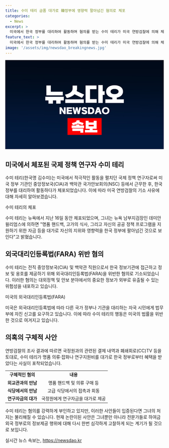 ```yaml
---
title: 수미 테리 금품 대가로 韓정부에 영향력 팔아넘긴 혐의로 체포
categories:
  - News
excerpt: >
  미국에서 한국 정부를 대리하여 활동하며 혐의를 받는 수미 테리가 미국 연방검찰에 의해 체포되었음이 밝혀졌다. 테리는 명품품과 자금 등을 받고 한국 정부에 영향력을 팔아넘긴 혐의로 기소되었으며, 외국대리인 등록법 위반 혐의로 재판에 넘겨졌다. 또한 국가정보원 요원들과의 관련된 혐의도 불거졌으며, 혐의를 강력히 부인하고 있다. (단어 수: 110)
feature_text: >
  미국에서 한국 정부를 대리하여 활동하며 혐의를 받는 수미 테리가 미국 연방검찰에 의해 체포되었음이 밝혀졌다. 테리는 명품품과 자금 등을 받고 한국 정부에 영향력을 팔아넘긴 혐의로 기소되었으며, 외국대리인 등록법 위반 혐의로 재판에 넘겨졌다. 또한 국가정보원 요원들과의 관련된 혐의도 불거졌으며, 혐의를 강력히 부인하고 있다. (단어 수: 110)
image: '/assets/img/newsdao_breakingnews.jpg'
---
```


<p><img src="/assets/img/newsdao_breakingnews.jpg" alt="pcversion 속보" /></p>

<h2 data-ke-size="size26">미국에서 체포된 국제 정책 연구자 수미 테리</h2>

<p>수미 테리(한국명 김수미)는 미국에서 적극적인 활동을 펼치던 국제 정책 연구자로써 미국 정부 기관인 중앙정보국(CIA)과 백악관 국가안보회의(NSC) 등에서 근무한 후, 한국 정부를 대리하여 활동하다가 체포되었습니다. 이에 따라 미국 연방검찰의 기소 사유에 대해 자세히 알아보겠습니다.</p>

<p data-ke-size="size16">수미 테리의 체포</p> 

<p>수미 테리는 뉴욕에서 지난 16일 동안 체포되었으며, 그녀는 뉴욕 남부지검장인 데미안 윌리엄스에 의하면 "명품 핸드백, 고가의 식사, 그리고 자신의 공공 정책 프로그램을 지원하기 위한 자금 등을 대가로 자신의 지위와 영향력을 한국 정부에 팔아넘긴 것으로 보인다"고 밝혔습니다.</p>

<h2 data-ke-size="size26">외국대리인등록법(FARA) 위반 혐의</h2>

<p>수미 테리는 전직 중앙정보국(CIA) 및 백악관 직원으로서 한국 정보기관에 접근하고 정보 및 옹호를 제공하기 위해 외국대리인등록법(FARA)을 위반한 혐의로 기소되었습니다. 이러한 혐의는 대외정책 및 안보 분야에서의 중요한 정보가 외부로 유출될 수 있는 위험성을 내포하고 있습니다.</p>

<p data-ke-size="size16">미국의 외국대리인등록법(FARA)</p>

<p>미국은 외국대리인등록법에 따라 다른 국가 정부나 기관을 대리하는 자국 시민에게 법무부에 자진 신고를 요구하고 있습니다. 이에 따라 수미 테리의 행동은 미국의 법률을 위반한 것으로 여겨지고 있습니다.</p>

<h2 data-ke-size="size26">의혹의 구체적 사안</h2>

<p>연방검찰의 조사 결과에 따르면 국정원과의 관련된 결제 내역과 폐쇄회로(CC)TV 등을 토대로, 수미 테리가 명품 의류·잡화나 연구지원비를 대가로 한국 정부로부터 혜택을 받았다는 사실이 포착되었습니다.</p>

<table>
    <tr>
        <td style="text-align: center; height: 17px;"><b>구체적인 혐의</b></td>
        <td style="text-align: center; height: 17px;"><b>내용</b></td>
    </tr>
    <tr>
        <td style="text-align: center; height: 17px;"><b>외교관과의 만남</b></td>
        <td style="text-align: center; height: 17px;">명품 핸드백 및 의류 구매 등</td>
    </tr>
    <tr>
        <td style="text-align: center; height: 17px;"><b>식당에서의 만남</b></td>
        <td style="text-align: center; height: 17px;">고급 식당에서의 접촉과 회동</td>
    </tr>
    <tr>
        <td style="text-align: center; height: 17px;"><b>연구자금의 대가</b></td>
        <td style="text-align: center; height: 17px;">국정원에게 연구자금을 대가로 제공</td>
    </tr>
</table>

<p>수미 테리는 혐의를 강력하게 부인하고 있지만, 이러한 사안들이 입증된다면 그녀의 처지는 불리해질 수 있습니다. 현재 논란이된 사안은 그녀뿐만 아니라 전문가들로 하여금 외국 정부로의 정보제공 행위에 대해 다시 한번 심각하게 고찰하게 되는 계기가 될 것으로 보입니다.</p>
실시간 뉴스 속보는, <a href="https://newsdao.kr" rel="dofollow">https://newsdao.kr</a>


